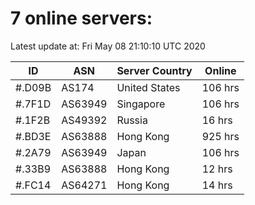 # 7 online servers:

Latest update at: Fri May 08 21:10:10 UTC 2020

| ID | ASN | Server Country | Online |
| -- | --- | -------------- | ------ |
| #.D09B | AS174 | United States | 106 hrs |
| #.7F1D | AS63949 | Singapore | 106 hrs |
| #.1F2B | AS49392 | Russia | 16 hrs |
| #.BD3E | AS63888 | Hong Kong | 925 hrs |
| #.2A79 | AS63949 | Japan | 106 hrs |
| #.33B9 | AS63888 | Hong Kong | 12 hrs |
| #.FC14 | AS64271 | Hong Kong | 14 hrs |

